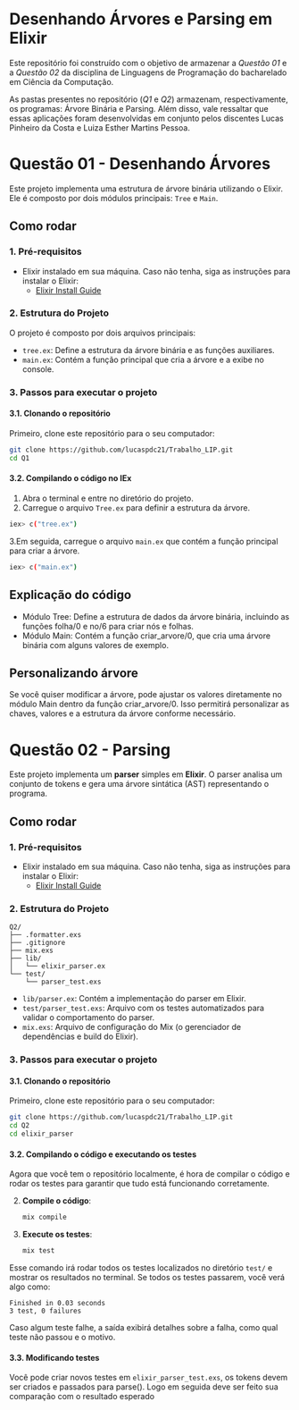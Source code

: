 # Desenhando Árvores e Parsing em Elixir
Este repositório foi construído com o objetivo de armazenar a *Questão 01* e a *Questão 02* da disciplina de Linguagens de Programação do bacharelado em Ciência da Computação. 

As pastas presentes no repositório (*Q1* e *Q2*) armazenam, respectivamente, os programas: Árvore Binária e Parsing.  Além disso, vale ressaltar que essas aplicações foram desenvolvidas em conjunto pelos discentes Lucas Pinheiro da Costa e Luiza Esther Martins Pessoa.

# Questão 01 - Desenhando Árvores
Este projeto implementa uma estrutura de árvore binária utilizando o Elixir. Ele é composto por dois módulos principais: `Tree` e `Main`.

## Como rodar

### 1. Pré-requisitos

- Elixir instalado em sua máquina. Caso não tenha, siga as instruções para instalar o Elixir:
  - [Elixir Install Guide](https://elixir-lang.org/install.html)

### 2. Estrutura do Projeto

O projeto é composto por dois arquivos principais:

- `tree.ex`: Define a estrutura da árvore binária e as funções auxiliares.
- `main.ex`: Contém a função principal que cria a árvore e a exibe no console.

### 3. Passos para executar o projeto

#### 3.1. Clonando o repositório

Primeiro, clone este repositório para o seu computador:

```bash
git clone https://github.com/lucaspdc21/Trabalho_LIP.git
cd Q1
```

#### 3.2.  Compilando o código no IEx
1. Abra o terminal e entre no diretório do projeto.
2. Carregue o arquivo `Tree.ex` para definir a estrutura da árvore.

```bash
iex> c("tree.ex")
```

3.Em seguida, carregue o arquivo `main.ex` que contém a função principal para criar a árvore.

```bash
iex> c("main.ex")
```

## Explicação do código
- Módulo Tree: Define a estrutura de dados da árvore binária, incluindo as funções folha/0 e no/6 para criar nós e folhas.
- Módulo Main: Contém a função criar_arvore/0, que cria uma árvore binária com alguns valores de exemplo.

## Personalizando árvore
Se você quiser modificar a árvore, pode ajustar os valores diretamente no módulo Main dentro da função criar_arvore/0. Isso permitirá personalizar as chaves, valores e a estrutura da árvore conforme necessário.

# Questão 02 - Parsing
Este projeto implementa um **parser** simples em **Elixir**. O parser analisa um conjunto de tokens e gera uma árvore sintática (AST) representando o programa.

## Como rodar

### 1. Pré-requisitos

- Elixir instalado em sua máquina. Caso não tenha, siga as instruções para instalar o Elixir:
  - [Elixir Install Guide](https://elixir-lang.org/install.html)

### 2. Estrutura do Projeto

```
Q2/
├── .formatter.exs
├── .gitignore
├── mix.exs
├── lib/
│   └── elixir_parser.ex
└── test/
    └── parser_test.exs
```

- `lib/parser.ex`: Contém a implementação do parser em Elixir.
- `test/parser_test.exs`: Arquivo com os testes automatizados para validar o comportamento do parser.
- `mix.exs`: Arquivo de configuração do Mix (o gerenciador de dependências e build do Elixir).

### 3. Passos para executar o projeto

#### 3.1. Clonando o repositório

Primeiro, clone este repositório para o seu computador:

```bash
git clone https://github.com/lucaspdc21/Trabalho_LIP.git
cd Q2
cd elixir_parser
```

#### 3.2. Compilando o código e executando os testes

Agora que você tem o repositório localmente, é hora de compilar o código e rodar os testes para garantir que tudo está funcionando corretamente.

2. **Compile o código**:
   ```bash
   mix compile
   ```

3. **Execute os testes**:
   ```bash
   mix test
   ```

Esse comando irá rodar todos os testes localizados no diretório `test/` e mostrar os resultados no terminal. Se todos os testes passarem, você verá algo como:

```
Finished in 0.03 seconds
3 test, 0 failures
```

Caso algum teste falhe, a saída exibirá detalhes sobre a falha, como qual teste não passou e o motivo.

#### 3.3. Modificando testes
Você pode criar novos testes em `elixir_parser_test.exs`, os tokens devem ser criados e passados para parse(). Logo em seguida deve ser feito sua comparação com o resultado esperado
